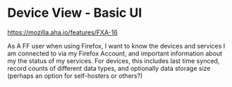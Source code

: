 
Device View - Basic UI
======================

https://mozilla.aha.io/features/FXA-16

As A FF user when using Firefox, I want to know the devices and services I am connected to via my Firefox Account, and important information about my the status of my services. For devices, this includes last time synced, record counts of different data types, and optionally data storage size (perhaps an option for self-hosters or others?)

